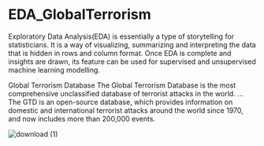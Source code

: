 # EDA_GlobalTerrorism
Exploratory Data Analysis(EDA) is essentially a type of storytelling for statisticians. It is a way of visualizing, summarizing and interpreting the data that is hidden in rows and column format. 
Once EDA is complete and insights are drawn, its feature can be used for supervised and unsupervised machine learning modelling.

Global Terrorism Database
The Global Terrorism Database is the most comprehensive unclassified database of terrorist attacks in the world. ... The GTD is an open-source database, 
which provides information on domestic and international terrorist attacks around the world since 1970, and now includes more than 200,000 events.


![download (1)](https://user-images.githubusercontent.com/41074452/156035139-beed03a5-955f-49fe-bc17-2dc11710d787.png)
